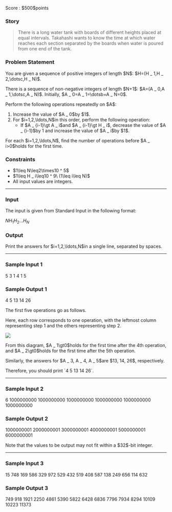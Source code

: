 
<div>

<span>

<span>

<p>
Score : $500$points
</p>

<div>

<section>

### **Story**

<blockquote>

<p>
There is a long water tank with boards of different heights placed at equal intervals.
Takahashi wants to know the time at which water reaches each section separated by the boards when water is poured from one end of the tank.
</p>

</blockquote>

</section>

</div>

<div>

<section>

### **Problem Statement**

<p>
You are given a sequence of positive integers of length $N$: $H=(H _ 1,H _ 2,\dotsc,H _ N)$.
</p>

<p>
There is a sequence of non-negative integers of length $N+1$: $A=(A _ 0,A _ 1,\dotsc,A _ N)$. Initially, $A _ 0=A _ 1=\dotsb=A _ N=0$.
</p>

<p>
Perform the following operations repeatedly on $A$:
</p>

<ol>

<li>
Increase the value of $A _ 0$by $1$.
</li>

<li>
For $i=1,2,\ldots,N$in this order, perform the following operation:
<ul>

<li>
If $A _ {i-1}\gt A _ i$and $A _ {i-1}\gt H _ i$, decrease the value of $A _ {i-1}$by 1 and increase the value of $A _ i$by $1$.
</li>

</ul>

</li>

</ol>

<p>
For each $i=1,2,\ldots,N$, find the number of operations before $A _ i>0$holds for the first time.
</p>

</section>

</div>

<div>

<section>

### **Constraints**

<ul>

<li>
$1\leq N\leq2\times10 ^ 5$
</li>

<li>
$1\leq H _ i\leq10 ^ 9\ (1\leq i\leq N)$
</li>

<li>
All input values are integers.
</li>

</ul>

</section>

</div>

---

<div>

<div>

<section>

### **Input**

<p>
The input is given from Standard Input in the following format:
</p>

<div>

$N$$H _ 1$$H _ 2$$\dotsc$$H _ N$
</div>

</section>

</div>

<div>

<section>

### **Output**

<p>
Print the answers for $i=1,2,\ldots,N$in a single line, separated by spaces.
</p>

</section>

</div>

</div>

---

<div>

<section>

### **Sample Input 1**

<div>

5
3 1 4 1 5

</div>

</section>

</div>

<div>

<section>

### **Sample Output 1**

<div>

4 5 13 14 26

</div>

<p>
The first five operations go as follows.
</p>

<p>
Here, each row corresponds to one operation, with the leftmost column representing step 1 and the others representing step 2.
</p>

<p>

<img src="https://img.atcoder.jp/abc359/570466412318b9902952c408a421be0c.png">

</img>

</p>

<p>
From this diagram, $A _ 1\gt0$holds for the first time after the 4th operation, and $A _ 2\gt0$holds for the first time after the 5th operation.
</p>

<p>
Similarly, the answers for $A _ 3, A _ 4, A _ 5$are $13, 14, 26$, respectively.
</p>

<p>
Therefore, you should print `4 5 13 14 26`.
</p>

</section>

</div>

---

<div>

<section>

### **Sample Input 2**

<div>

6
1000000000 1000000000 1000000000 1000000000 1000000000 1000000000

</div>

</section>

</div>

<div>

<section>

### **Sample Output 2**

<div>

1000000001 2000000001 3000000001 4000000001 5000000001 6000000001

</div>

<p>
Note that the values to be output may not fit within a $32$-bit integer.
</p>

</section>

</div>

---

<div>

<section>

### **Sample Input 3**

<div>

15
748 169 586 329 972 529 432 519 408 587 138 249 656 114 632

</div>

</section>

</div>

<div>

<section>

### **Sample Output 3**

<div>

749 918 1921 2250 4861 5390 5822 6428 6836 7796 7934 8294 10109 10223 11373

</div>

</section>

</div>

</span>

</span>

</div>
